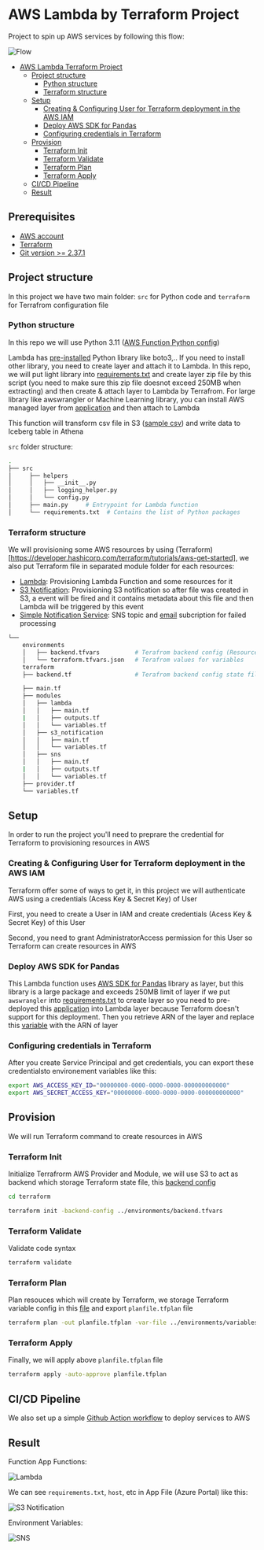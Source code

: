 # AWS Lambda by Terraform Project

Project to spin up AWS services by following this flow:

![Flow](./assets/flow.png)

- [AWS Lambda Terraform Project](#aws-lambda-terraform-project)
  - [Project structure](#project-structure)
    - [Python structure](#python-structure)
    - [Terraform structure](#python-structure)
  - [Setup](#setup)
    - [Creating & Configuring User for Terraform deployment in the AWS IAM](#create-user)
    - [Deploy AWS SDK for Pandas](#cdeploy-aws-sdk-pandas)
    - [Configuring credentials in Terraform](#config-credentials-in-terraform)
  - [Provision](#provision)
    - [Terraform Init](#terraform-init)
    - [Terraform Validate](#terraform-validate)
    - [Terraform Plan](#terraform-plan)
    - [Terraform Apply](#terraform-apply)
  - [CI/CD Pipeline](#pipeline)
  - [Result](#result)

## Prerequisites

* [AWS account](https://aws.amazon.com/vi/free/)
* [Terraform](https://developer.hashicorp.com/terraform/tutorials/aws-get-started/install-cli)
* [Git version >= 2.37.1](https://github.com/git-guides/install-git)

## Project structure

In this project we have two main folder: `src` for Python code and `terraform` for Terrafrom configuration file

### Python structure

In this repo we will use Python 3.11 ([AWS Function Python config](./terraform/modules/lambda/main.tf#L143))

Lambda has [pre-installed](https://gist.github.com/gene1wood/4a052f39490fae00e0c3) Python library like boto3,.. If you need to install other library, you need to create layer and attach it to Lambda. In this repo, we will put light library into [requirements.txt](./src/requirements.txt) and create layer zip file by this script (you need to make sure this zip file doesnot exceed 250MB when extracting) and then create & attach layer to Lambda by Terrafrom. For large library like awswrangler or Machine Learning library, you can install AWS managed layer from [application](https://serverlessrepo.aws.amazon.com/applications) and then attach to Lambda

This function will transform csv file in S3 ([sample csv](./assets/retail_data.csv)) and write data to Iceberg table in Athena 

`src` folder structure:

```bash
.
├── src
│     ├── helpers                    
│     │   ├── __init__.py
│     │   ├── logging_helper.py
│     │   └── config.py
│     ├── main.py     # Entrypoint for Lambda function            
│     └── requirements.txt  # Contains the list of Python packages
```

### Terraform structure

We will provisioning some AWS resources by using (Terraform)[https://developer.hashicorp.com/terraform/tutorials/aws-get-started], we also put Terraform file in separated module folder for each resources:

* [Lambda](./terraform/modules/lambda): Provisioning Lambda Function and some resources for it
* [S3 Notification](./terraform/modules/s3_notification): Provisioning S3 notification so after file was created in S3, a event will be fired and it contains metadata about this file and then Lambda will be triggered by this event
* [Simple Notification Service](./terraform/modules/sns): SNS topic and [email](./environments/variables.tfvar#L10) subcription for failed processing 

```bash
└── 
    environments
    │   ├── backend.tfvars          # Terafrom backend config (Resource group -> Storage Account -> container)
    │   └── terraform.tfvars.json   # Terafrom values for variables
    terraform
    ├── backend.tf                  # Terafrom backend config state file

    ├── main.tf
    ├── modules
    │   ├── lambda
    │   │   ├── main.tf
    |   │   ├── outputs.tf
    │   │   └── variables.tf
    │   ├── s3_notification
    │   │   ├── main.tf
    │   │   └── variables.tf
    │   ├── sns
    │   │   ├── main.tf
    |   │   ├── outputs.tf
    │   │   └── variables.tf
    ├── provider.tf
    └── variables.tf
```

## Setup

In order to run the project you'll need to preprare the credential for Terraform to provisioning resources in AWS

### Creating & Configuring User for Terraform deployment in the AWS IAM

Terraform offer some of ways to get it, in this project we will authenticate AWS using a credentials (Acess Key & Secret Key) of User

First, you need to create a User in IAM and create credentials (Acess Key & Secret Key) of this User

Second, you need to grant AdministratorAccess permission for this User so Terraform can create resources in AWS 

### Deploy AWS SDK for Pandas

This Lambda function uses [AWS SDK for Pandas](https://aws-sdk-pandas.readthedocs.io/en/stable/) library as layer, but this library is a large package and exceeds 250MB limit of layer if we put `awswrangler` into [requirements.txt](./src/requirements.txt) to create layer so you need to pre-deployed this [application](https://serverlessrepo.aws.amazon.com/applications/us-east-1/336392948345/aws-sdk-pandas-layer-py3-11) into Lambda layer because Terraform doesn't support for this deployment. Then you retrieve ARN of the layer and replace this [variable](./environments/variables.tfvar#L11) with the ARN of layer

### Configuring credentials in Terraform

After you create Service Principal and get credentials, you can export these credentialsto environement variables like this:

```bash
export AWS_ACCESS_KEY_ID="00000000-0000-0000-0000-000000000000"
export AWS_SECRET_ACCESS_KEY="00000000-0000-0000-0000-000000000000"
```

## Provision

We will run Terraform command to create resources in AWS
 
### Terraform Init
Initialize Terrafrorm AWS Provider and Module, we will use S3 to act as backend which storage Terraform state file, this [backend config](./environments/backend.tfvars)

```bash
cd terraform
```

```bash
terraform init -backend-config ../environments/backend.tfvars
```

### Terraform Validate

Validate code syntax

```bash
terraform validate
```

### Terraform Plan

Plan resouces which will create by Terraform, we storage Terraform variable config in this [file](./environments/variables.tfvars) and export `planfile.tfplan` file

```bash
terraform plan -out planfile.tfplan -var-file ../environments/variables.tfvars
```

### Terraform Apply

Finally, we will apply above `planfile.tfplan` file

```bash
terraform apply -auto-approve planfile.tfplan
```

## CI/CD Pipeline

We also set up a simple [Github Action workflow](./.github/workflows/pipeline.yml) to deploy services to AWS

## Result

Function App Functions:

![Lambda](./assets/lambda.png)

We can see `requirements.txt`, `host`, etc in App File (Azure Portal) like this:

![S3 Notification](./assets/s3_notification.png)

Environment Variables:

![SNS](./assets/sns.png)